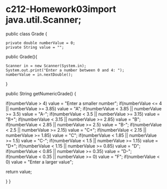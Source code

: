 # c212-Homework03import java.util.Scanner;

public class Grade {

    private double numberValue = 0;  
    private String value = "";

  public Grade(){
  
    Scanner in = new Scanner(System.in);
    System.out.print("Enter a number between 0 and 4: ");
    numberValue = in.nextDouble();
 }
 

  public String getNumericGrade() {

if(numberValue > 4)
   value = "Enter a smaller number"; 
if(numberValue <= 4 || numberValue >= 3.85)
   value = "A";
if(numberValue < 3.85 || numberValue >= 3.5)
   value = "A-";
if(numberValue < 3.5 || numberValue >= 3.15)
   value = "B+";
if(numberValue < 3.15 || numberValue >= 2.85)
   value = "B";
if(numberValue < 2.85 || numberValue >= 2.5)
   value = "B-";
if(numberValue < 2.5 || numberValue >= 2.15)
   value = "C+";
if(numberValue < 2.15 || numberValue >= 1.85)
   value = "C";
if(numberValue < 1.85 || numberValue >= 1.5)
   value = "C-";
if(numberValue < 1.5 || numberValue >= 1.15)
   value = "D+";
if(numberValue < 1.15 || numberValue >= 0.85)
   value = "D";
if(numberValue < 0.85 || numberValue >= 0.35)
   value = "D-";
if(numberValue < 0.35 || numberValue >= 0)
   value = "F"; 
if(numberValue < 0)
   value = "Enter a larger value";
  
return value;  

}
}
